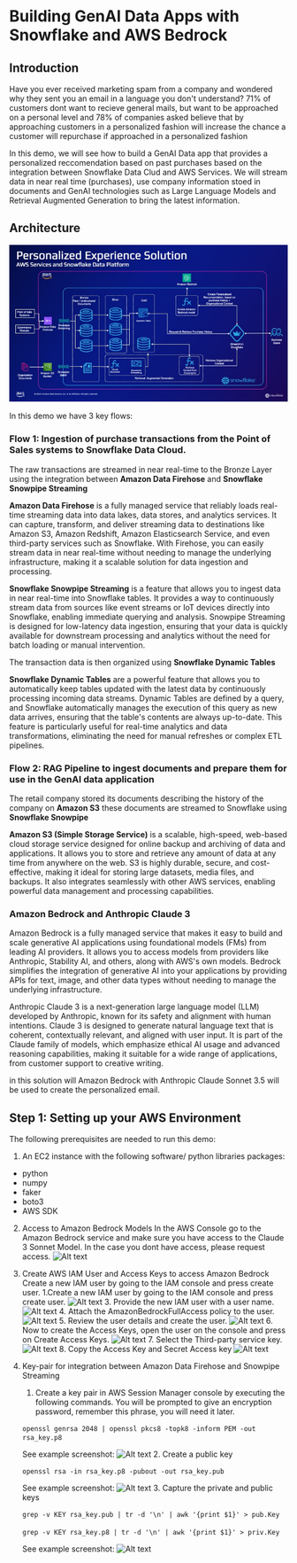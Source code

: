 # Building GenAI Data Apps with Snowflake and AWS Bedrock

## Introduction
Have you ever received marketing spam from a company and wondered why they sent you an email in a language you don't understand?
71% of customers dont want to recieve general mails, but want to be approached on a personal level and 78% of companies asked believe that by approaching customers in a personalized fashion will increase the chance a customer will repurchase if approached in a personalized fashion

In this demo, we will see how to build a GenAI Data app that provides a personalized reccomendation based on past purchases based on the integration between Snowflake Data Clud and AWS Services. We will stream data in near real time (purchases), use company information stoed in documents and GenAI technologies such as Large Language Models and Retrieval Augmented Generation to bring the latest information.

## Architecture
![](https://github.com/sfc-gh-mkobel/genai_dataapps_with_snowflake_and_amazon_bedrock/blob/main/images/demo_architecture.jpeg)

In this demo we have 3 key flows:

### Flow 1: Ingestion of purchase transactions from the Point of Sales systems to Snowflake Data Cloud.

The raw transactions are streamed in near real-time to the Bronze Layer using the integration between **Amazon Data Firehose** and **Snowflake Snowpipe Streaming**

__Amazon Data Firehose__ is a fully managed service that reliably loads real-time streaming data into data lakes, data stores, and analytics services. It can capture, transform, and deliver streaming data to destinations like Amazon S3, Amazon Redshift, Amazon Elasticsearch Service, and even third-party services such as Snowflake. With Firehose, you can easily stream data in near real-time without needing to manage the underlying infrastructure, making it a scalable solution for data ingestion and processing.

__Snowflake Snowpipe Streaming__ is a feature that allows you to ingest data in near real-time into Snowflake tables. It provides a way to continuously stream data from sources like event streams or IoT devices directly into Snowflake, enabling immediate querying and analysis. Snowpipe Streaming is designed for low-latency data ingestion, ensuring that your data is quickly available for downstream processing and analytics without the need for batch loading or manual intervention.

The transaction data is then organized using **Snowflake Dynamic Tables**

__Snowflake Dynamic Tables__ are a powerful feature that allows you to automatically keep tables updated with the latest data by continuously processing incoming data streams. Dynamic Tables are defined by a query, and Snowflake automatically manages the execution of this query as new data arrives, ensuring that the table's contents are always up-to-date. This feature is particularly useful for real-time analytics and data transformations, eliminating the need for manual refreshes or complex ETL pipelines.

### Flow 2: RAG Pipeline to ingest documents and prepare them for use in the GenAI data application

The retail company stored its documents describing the history of the company on **Amazon S3** these documents are streamed to Snowflake using **Snowflake Snowpipe**

__Amazon S3 (Simple Storage Service)__ is a scalable, high-speed, web-based cloud storage service designed for online backup and archiving of data and applications. It allows you to store and retrieve any amount of data at any time from anywhere on the web. S3 is highly durable, secure, and cost-effective, making it ideal for storing large datasets, media files, and backups. It also integrates seamlessly with other AWS services, enabling powerful data management and processing capabilities.



### Amazon Bedrock and Anthropic Claude 3
Amazon Bedrock is a fully managed service that makes it easy to build and scale generative AI applications using foundational models (FMs) from leading AI providers. It allows you to access models from providers like Anthropic, Stability AI, and others, along with AWS's own models. Bedrock simplifies the integration of generative AI into your applications by providing APIs for text, image, and other data types without needing to manage the underlying infrastructure.

Anthropic Claude 3 is a next-generation large language model (LLM) developed by Anthropic, known for its safety and alignment with human intentions. Claude 3 is designed to generate natural language text that is coherent, contextually relevant, and aligned with user input. It is part of the Claude family of models, which emphasize ethical AI usage and advanced reasoning capabilities, making it suitable for a wide range of applications, from customer support to creative writing.

in this solution will Amazon Bedrock with Anthropic Claude Sonnet 3.5 will be used to create the personalized email.

## Step 1: Setting up your AWS Environment
The following prerequisites are needed to run this demo:
1. An EC2 instance with the following software/ python libraries packages:
  - python
  - numpy
  - faker
  - boto3
  - AWS SDK

2. Access to Amazon Bedrock Models
  In the AWS Console go to the Amazon Bedrock service and make sure you have access to the Claude 3 Sonnet Model. In the case you dont have access, please request access.
  ![Alt text](images/Bedrock_Model_Access.png)

3. Create AWS IAM User and Access Keys to access Amazon Bedrock
Create a new IAM user by going to the IAM console and press create user.
    1.Create a new IAM user by going to the IAM console and press create user.
    ![Alt text](images/Create_IAM.png)
    3. Provide the new IAM user with a user name.
    ![Alt text](images/Create_IAM_2.png)
    4. Attach the AmazonBedrockFullAccess policy to the user.
    ![Alt text](images/Create_IAM_3_Attach_Policy.png)
    5. Review the user details and create the user.
    ![Alt text](images/Create_IAM_4_Create_User.png)
    6. Now to create the Access Keys, open the user on the console and press on Create Access Keys.
    ![Alt text](images/Create_IAM_5_Access_Keys.png)
    7. Select the Third-party service key.
    ![Alt text](images/Create_IAM_6_Third-party.png)
    8. Copy the Access Key and Secret Access key
    ![Alt text](images/Create_IAM_7_Retrieve_keys.png)

4. Key-pair for integration between Amazon Data Firehose and Snowpipe Streaming
   1. Create a key pair in AWS Session Manager console by executing the following commands. You will be prompted to give an encryption password, remember this phrase, you will need it later.
    ```
    openssl genrsa 2048 | openssl pkcs8 -topk8 -inform PEM -out rsa_key.p8
    ```
    See example screenshot:
    ![Alt text](images/Create_keys_priv.png)
    2. Create a public key
    ```
    openssl rsa -in rsa_key.p8 -pubout -out rsa_key.pub
    ```
    See example screenshot:
    ![Alt text](images/Create_keys_pub.png)
    3. Capture the private and public keys
    ```
    grep -v KEY rsa_key.pub | tr -d '\n' | awk '{print $1}' > pub.Key

    grep -v KEY rsa_key.p8 | tr -d '\n' | awk '{print $1}' > priv.Key
    ```
    See example screenshot:
    ![Alt text](images/Create_key_3.png)
